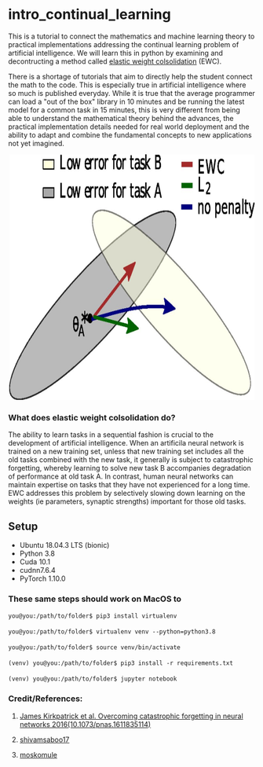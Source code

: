 # intro_continual_learning

This is a tutorial to connect the mathematics and machine learning theory to practical implementations addressing the continual learning problem of artificial intelligence. We will learn this in python by examining and decontructing a method called [elastic weight colsolidation](https://www.pnas.org/content/114/13/3521) (EWC).

There is a shortage of tutorials that aim to directly help the student connect the math to the code. This is especially true in artificial intelligence where so much is published everyday. While it is true that the average programmer can load a "out of the box" library in 10 minutes and be running the latest model for a common task in 15 minutes, this is very different from being able to understand the mathematical theory behind the advances, the practical implementation details needed for real world deployment and the ability to adapt and combine the fundamental concepts to new applications not yet imagined.

<p align="center">
<img src="https://raw.githubusercontent.com/clam004/intro_continual_learning/main/files/F1.large.jpg" height=500 width=500 >
</p>

### What does elastic weight colsolidation do?

The ability to learn tasks in a sequential fashion is crucial to the development of artificial intelligence. When an artificila neural network is trained on a new training set, unless that new training set includes all the old tasks combined with the new task, it generally is subject to catastrophic forgetting, whereby learning to solve new task B accompanies degradation of performance at old task A. In contrast, human neural networks can maintain expertise on tasks that they have not experienced for a long time. EWC addresses this problem by selectively slowing down learning on the weights (ie parameters, synaptic strengths) important for those old tasks.

## Setup

- Ubuntu 18.04.3 LTS (bionic)
- Python 3.8
- Cuda 10.1
- cudnn7.6.4
- PyTorch 1.10.0

### These same steps should work on MacOS to

```console
you@you:/path/to/folder$ pip3 install virtualenv

you@you:/path/to/folder$ virtualenv venv --python=python3.8

you@you:/path/to/folder$ source venv/bin/activate

(venv) you@you:/path/to/folder$ pip3 install -r requirements.txt

(venv) you@you:/path/to/folder$ jupyter notebook
```

### Credit/References:

1. [James Kirkpatrick et al. Overcoming catastrophic forgetting in neural networks 2016(10.1073/pnas.1611835114)](https://www.pnas.org/content/114/13/3521)

2. [shivamsaboo17](https://github.com/shivamsaboo17/Overcoming-Catastrophic-forgetting-in-Neural-Networks)

3. [moskomule](https://github.com/moskomule/ewc.pytorch)
